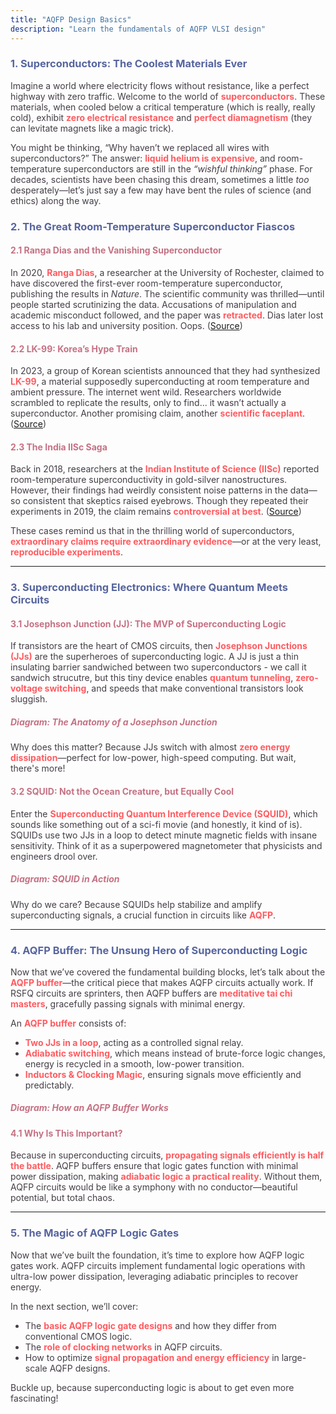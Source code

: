 ```yaml
---
title: "AQFP Design Basics"
description: "Learn the fundamentals of AQFP VLSI design"
---
```

<style>
    body {color: #443E46}
    h3 { color: #57659E !important; }
    h4, h5 { color: #C57284 !important; }
    strong { color: #ff5b60; }
</style>

### 1. Superconductors: The Coolest Materials Ever

Imagine a world where electricity flows without resistance, like a perfect highway with zero traffic. Welcome to the world of **superconductors**. These materials, when cooled below a critical temperature (which is really, really cold), exhibit **zero electrical resistance** and **perfect diamagnetism** (they can levitate magnets like a magic trick). 

You might be thinking, “Why haven’t we replaced all wires with superconductors?” The answer: **liquid helium is expensive**, and room-temperature superconductors are still in the *“wishful thinking”* phase. For decades, scientists have been chasing this dream, sometimes a little *too* desperately—let’s just say a few may have bent the rules of science (and ethics) along the way.

### 2. The Great Room-Temperature Superconductor Fiascos

#### 2.1 Ranga Dias and the Vanishing Superconductor

In 2020, **Ranga Dias**, a researcher at the University of Rochester, claimed to have discovered the first-ever room-temperature superconductor, publishing the results in *Nature*. The scientific community was thrilled—until people started scrutinizing the data. Accusations of manipulation and academic misconduct followed, and the paper was **retracted**. Dias later lost access to his lab and university position. Oops. ([Source](https://www.nature.com/articles/d41586-024-00716-2?utm_source=chatgpt.com))

#### 2.2 LK-99: Korea’s Hype Train

In 2023, a group of Korean scientists announced that they had synthesized **LK-99**, a material supposedly superconducting at room temperature and ambient pressure. The internet went wild. Researchers worldwide scrambled to replicate the results, only to find... it wasn’t actually a superconductor. Another promising claim, another **scientific faceplant**. ([Source](https://en.wikipedia.org/wiki/LK-99?utm_source=chatgpt.com))

#### 2.3 The India IISc Saga

Back in 2018, researchers at the **Indian Institute of Science (IISc)** reported room-temperature superconductivity in gold-silver nanostructures. However, their findings had weirdly consistent noise patterns in the data—so consistent that skeptics raised eyebrows. Though they repeated their experiments in 2019, the claim remains **controversial at best**. ([Source](https://www.scientificamerican.com/article/a-superconductor-scandal-scientists-question-a-nobel-prize-worthy-claim/?utm_source=chatgpt.com))

These cases remind us that in the thrilling world of superconductors, **extraordinary claims require extraordinary evidence**—or at the very least, **reproducible experiments**.

---

### 3. Superconducting Electronics: Where Quantum Meets Circuits

#### 3.1 Josephson Junction (JJ): The MVP of Superconducting Logic

If transistors are the heart of CMOS circuits, then **Josephson Junctions (JJs)** are the superheroes of superconducting logic. A JJ is just a thin insulating barrier sandwiched between two superconductors - we call it sandwich strucutre, but this tiny device enables **quantum tunneling**, **zero-voltage switching**, and speeds that make conventional transistors look sluggish. 

##### Diagram: The Anatomy of a Josephson Junction

Why does this matter? Because JJs switch with almost **zero energy dissipation**—perfect for low-power, high-speed computing. But wait, there's more!

#### 3.2 SQUID: Not the Ocean Creature, but Equally Cool

Enter the **Superconducting Quantum Interference Device (SQUID)**, which sounds like something out of a sci-fi movie (and honestly, it kind of is). SQUIDs use two JJs in a loop to detect minute magnetic fields with insane sensitivity. Think of it as a superpowered magnetometer that physicists and engineers drool over.

##### Diagram: SQUID in Action


Why do we care? Because SQUIDs help stabilize and amplify superconducting signals, a crucial function in circuits like **AQFP**.

---

### 4. AQFP Buffer: The Unsung Hero of Superconducting Logic

Now that we’ve covered the fundamental building blocks, let’s talk about the **AQFP buffer**—the critical piece that makes AQFP circuits actually work. If RSFQ circuits are sprinters, then AQFP buffers are **meditative tai chi masters**, gracefully passing signals with minimal energy.

An **AQFP buffer** consists of:
- **Two JJs in a loop**, acting as a controlled signal relay.
- **Adiabatic switching**, which means instead of brute-force logic changes, energy is recycled in a smooth, low-power transition.
- **Inductors & Clocking Magic**, ensuring signals move efficiently and predictably.

##### Diagram: How an AQFP Buffer Works


#### 4.1 Why Is This Important?
Because in superconducting circuits, **propagating signals efficiently is half the battle**. AQFP buffers ensure that logic gates function with minimal power dissipation, making **adiabatic logic a practical reality**. Without them, AQFP circuits would be like a symphony with no conductor—beautiful potential, but total chaos.

---

### 5. The Magic of AQFP Logic Gates

Now that we’ve built the foundation, it’s time to explore how AQFP logic gates work. AQFP circuits implement fundamental logic operations with ultra-low power dissipation, leveraging adiabatic principles to recover energy. 

In the next section, we’ll cover:
- The **basic AQFP logic gate designs** and how they differ from conventional CMOS logic.
- The **role of clocking networks** in AQFP circuits.
- How to optimize **signal propagation and energy efficiency** in large-scale AQFP designs.

Buckle up, because superconducting logic is about to get even more fascinating!
